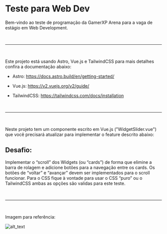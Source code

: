 # Teste para Web Dev

Bem-vindo ao teste de programação da GamerXP Arena para a vaga de estágio em Web Development.

<br>

___

<br>

Este projeto está usando Astro, Vue.js e TailwindCSS para mais detalhes confira a documentação abaixo:

* Astro: https://docs.astro.build/en/getting-started/

* Vue.js: https://v2.vuejs.org/v2/guide/

* TailwindCSS: https://tailwindcss.com/docs/installation

<br>

___

<br>

Neste projeto tem um componente escrito em Vue.js ("WidgetSlider.vue") que você precisará atualizar para implementar o feature descrito abaixo:

## Desafio: 

Implementar o “scroll” dos Widgets (ou “cards”) de forma que elimine a barra de rolagem e adicione botões para a navegação entre os cards.
Os botões de “voltar” e “avançar” devem ser implementados para o scroll funcionar.
Para o CSS fique à vontade para usar o CSS “puro” ou o TailwindCSS ambas as opções são validas para este teste.

<br>

___

<br>

Imagem para referência:

![alt_text](https://gamerxparena.com.br/codetest/image.png "Imagem referencia")
